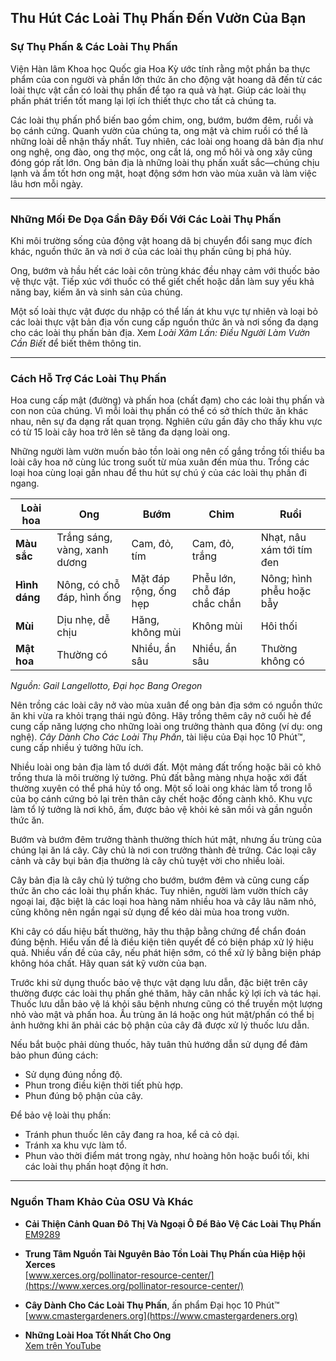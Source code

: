 ## Thu Hút Các Loài Thụ Phấn Đến Vườn Của Bạn

### Sự Thụ Phấn & Các Loài Thụ Phấn

Viện Hàn lâm Khoa học Quốc gia Hoa Kỳ ước tính rằng một phần ba thực phẩm của con người và phần lớn thức ăn cho động vật hoang dã đến từ các loài thực vật cần có loài thụ phấn để tạo ra quả và hạt. Giúp các loài thụ phấn phát triển tốt mang lại lợi ích thiết thực cho tất cả chúng ta.

Các loài thụ phấn phổ biến bao gồm chim, ong, bướm, bướm đêm, ruồi và bọ cánh cứng. Quanh vườn của chúng ta, ong mật và chim ruồi có thể là những loài dễ nhận thấy nhất. Tuy nhiên, các loài ong hoang dã bản địa như ong nghệ, ong đào, ong thợ mộc, ong cắt lá, ong mồ hôi và ong xây cũng đóng góp rất lớn. Ong bản địa là những loài thụ phấn xuất sắc—chúng chịu lạnh và ẩm tốt hơn ong mật, hoạt động sớm hơn vào mùa xuân và làm việc lâu hơn mỗi ngày.

---

### Những Mối Đe Dọa Gần Đây Đối Với Các Loài Thụ Phấn


Khi môi trường sống của động vật hoang dã bị chuyển đổi sang mục đích khác, nguồn thức ăn và nơi ở của các loài thụ phấn cũng bị phá hủy.


Ong, bướm và hầu hết các loài côn trùng khác đều nhạy cảm với thuốc bảo vệ thực vật. Tiếp xúc với thuốc có thể giết chết hoặc dần làm suy yếu khả năng bay, kiếm ăn và sinh sản của chúng.


Một số loài thực vật được du nhập có thể lấn át khu vực tự nhiên và loại bỏ các loài thực vật bản địa vốn cung cấp nguồn thức ăn và nơi sống đa dạng cho các loài thụ phấn bản địa. Xem *Loài Xâm Lấn: Điều Người Làm Vườn Cần Biết* để biết thêm thông tin.

---

### Cách Hỗ Trợ Các Loài Thụ Phấn


Hoa cung cấp mật (đường) và phấn hoa (chất đạm) cho các loài thụ phấn và con non của chúng. Vì mỗi loài thụ phấn có thể có sở thích thức ăn khác nhau, nên sự đa dạng rất quan trọng. Nghiên cứu gần đây cho thấy khu vực có từ 15 loài cây hoa trở lên sẽ tăng đa dạng loài ong.

Những người làm vườn muốn bảo tồn loài ong nên cố gắng trồng tối thiểu ba loài cây hoa nở cùng lúc trong suốt từ mùa xuân đến mùa thu. Trồng các loại hoa cùng loại gần nhau để thu hút sự chú ý của các loài thụ phấn đi ngang.


| Loài hoa     | Ong                               | Bướm                     | Chim                         | Ruồi                                  |
|--------------|-----------------------------------|--------------------------|------------------------------|----------------------------------------|
| **Màu sắc**  | Trắng sáng, vàng, xanh dương      | Cam, đỏ, tím             | Cam, đỏ, trắng               | Nhạt, nâu xám tới tím đen              |
| **Hình dáng**| Nông, có chỗ đáp, hình ống        | Mặt đáp rộng, ống hẹp     | Phễu lớn, chỗ đáp chắc chắn   | Nông; hình phễu hoặc bẫy               |
| **Mùi**      | Dịu nhẹ, dễ chịu                  | Hăng, không mùi           | Không mùi                     | Hôi thối                               |
| **Mật hoa**  | Thường có                         | Nhiều, ẩn sâu             | Nhiều, ẩn sâu                 | Thường không có                        |

*Nguồn: Gail Langellotto, Đại học Bang Oregon*

Nên trồng các loài cây nở vào mùa xuân để ong bản địa sớm có nguồn thức ăn khi vừa ra khỏi trạng thái ngủ đông. Hãy trồng thêm cây nở cuối hè để cung cấp năng lượng cho những loài ong trưởng thành qua đông (ví dụ: ong nghệ). *Cây Dành Cho Các Loài Thụ Phấn*, tài liệu của Đại học 10 Phút™, cung cấp nhiều ý tưởng hữu ích.


Nhiều loài ong bản địa làm tổ dưới đất. Một mảng đất trống hoặc bãi cỏ khô trồng thưa là môi trường lý tưởng. Phủ đất bằng màng nhựa hoặc xới đất thường xuyên có thể phá hủy tổ ong. Một số loài ong khác làm tổ trong lỗ của bọ cánh cứng bỏ lại trên thân cây chết hoặc đống cành khô. Khu vực làm tổ lý tưởng là nơi khô, ấm, được bảo vệ khỏi kẻ săn mồi và gần nguồn thức ăn.


Bướm và bướm đêm trưởng thành thường thích hút mật, nhưng ấu trùng của chúng lại ăn lá cây. Cây chủ là nơi con trưởng thành đẻ trứng. Các loại cây cảnh và cây bụi bản địa thường là cây chủ tuyệt vời cho nhiều loài.


Cây bản địa là cây chủ lý tưởng cho bướm, bướm đêm và cũng cung cấp thức ăn cho các loài thụ phấn khác. Tuy nhiên, người làm vườn thích cây ngoại lai, đặc biệt là các loại hoa hàng năm nhiều hoa và cây lâu năm nhỏ, cũng không nên ngần ngại sử dụng để kéo dài mùa hoa trong vườn.


Khi cây có dấu hiệu bất thường, hãy thu thập bằng chứng để chẩn đoán đúng bệnh. Hiểu vấn đề là điều kiện tiên quyết để có biện pháp xử lý hiệu quả. Nhiều vấn đề của cây, nếu phát hiện sớm, có thể xử lý bằng biện pháp không hóa chất. Hãy quan sát kỹ vườn của bạn.

Trước khi sử dụng thuốc bảo vệ thực vật dạng lưu dẫn, đặc biệt trên cây thường được các loài thụ phấn ghé thăm, hãy cân nhắc kỹ lợi ích và tác hại. Thuốc lưu dẫn bảo vệ lá khỏi sâu bệnh nhưng cũng có thể truyền một lượng nhỏ vào mật và phấn hoa. Ấu trùng ăn lá hoặc ong hút mật/phấn có thể bị ảnh hưởng khi ăn phải các bộ phận của cây đã được xử lý thuốc lưu dẫn.

Nếu bắt buộc phải dùng thuốc, hãy tuân thủ hướng dẫn sử dụng để đảm bảo phun đúng cách:

- Sử dụng đúng nồng độ.
- Phun trong điều kiện thời tiết phù hợp.
- Phun đúng bộ phận của cây.

Để bảo vệ loài thụ phấn:

- Tránh phun thuốc lên cây đang ra hoa, kể cả cỏ dại.
- Tránh xa khu vực làm tổ.
- Phun vào thời điểm mát trong ngày, như hoàng hôn hoặc buổi tối, khi các loài thụ phấn hoạt động ít hơn.

---

### Nguồn Tham Khảo Của OSU Và Khác

- **Cải Thiện Cảnh Quan Đô Thị Và Ngoại Ô Để Bảo Vệ Các Loài Thụ Phấn**  
  [EM9289](https://catalog.extension.oregonstate.edu/em9289)

- **Trung Tâm Nguồn Tài Nguyên Bảo Tồn Loài Thụ Phấn của Hiệp hội Xerces**  
  [www.xerces.org/pollinator-resource-center/](https://www.xerces.org/pollinator-resource-center/)

- **Cây Dành Cho Các Loài Thụ Phấn**, ấn phẩm Đại học 10 Phút™  
  [www.cmastergardeners.org](https://www.cmastergardeners.org)

- **Những Loài Hoa Tốt Nhất Cho Ong**  
  [Xem trên YouTube](https://www.youtube.com/watch?v=2MOZqV4yk58&feature=youtu.be)
